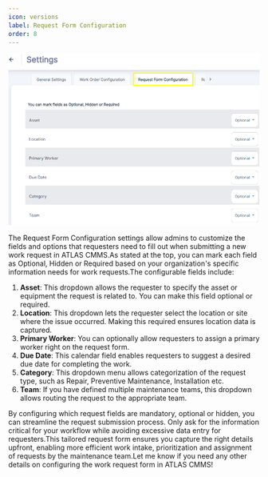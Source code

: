 ```yaml
---
icon: versions
label: Request Form Configuration
order: 8
---
```

![](../../static/img/image22.png)

The Request Form Configuration settings allow admins to customize the fields and options that requesters need to fill out when submitting a new work request in ATLAS CMMS.As stated at the top, you can mark each field as Optional, Hidden or Required based on your organization's specific information needs for work requests.The configurable fields include:

1. __Asset__: This dropdown allows the requester to specify the asset or equipment the request is related to. You can make this field optional or required.
2. __Location__: This dropdown lets the requester select the location or site where the issue occurred. Making this required ensures location data is captured.
3. __Primary Worker__: You can optionally allow requesters to assign a primary worker right on the request form.
4. __Due Date__: This calendar field enables requesters to suggest a desired due date for completing the work.
5. __Category__: This dropdown menu allows categorization of the request type, such as Repair, Preventive Maintenance, Installation etc.
6. __Team__: If you have defined multiple maintenance teams, this dropdown allows routing the request to the appropriate team.

By configuring which request fields are mandatory, optional or hidden, you can streamline the request submission process. Only ask for the information critical for your workflow while avoiding excessive data entry for requesters.This tailored request form ensures you capture the right details upfront, enabling more efficient work intake, prioritization and assignment of requests by the maintenance team.Let me know if you need any other details on configuring the work request form in ATLAS CMMS\!
